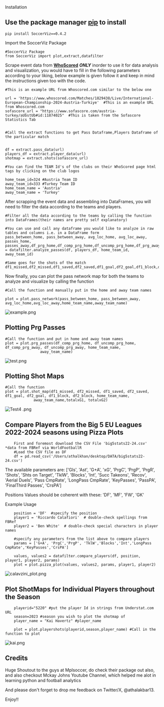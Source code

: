 Installation

## Use the package manager [pip](pypi.org) to install 


    pip install SoccerViz==0.4.2


Import the SoccerViz Package

    #SoccerViz Package
    from SoccerViz import plot,extract,datafilter

Scrape event data from **[WhoScored](whoscored.com)** **_ONLY_** inorder to use it for data analysis and visualization, you would have to fill in the following parameters according to
your liking, below example is given follow it and keep in mind the instructions given too with the code.
    
    
    #This is an example URL from Whoscored.com similar to the below one
    
    url = 'https://www.whoscored.com/Matches/1829438/Live/International-European-Championship-2024-Austria-Turkiye'  #This is an example URL from Whoscored.com
    sofascore_url = "https://www.sofascore.com/austria-turkey/aUbstUb#id:11874025"  #This is taken from the Sofascore Statistics Tab


    #Call the extract functions to get Pass Dataframe,Players Dataframe of the particular match
    
    
    df = extract.pass_data(url)
    players_df = extract.player_data(url)
    shotmap = extract.shots(sofascore_url)
    
    #You can find the TEAM Id's of the clubs on their WhoScored page html tags by clicking on the club logos
    
    home_team_id=324 #Austria Team ID
    away_team_id=333 #Turkey Team ID
    home_team_name = 'Austria'
    away_team_name = 'Turkey'


After scrapping the event data and assembling into DataFrames, you will need to filter the data according to the teams and players.

    #Filter all the data according to the teams by calling the function into DataFrames(their names are pretty self explanatory)

    #You can use and call any dataframe you would like to analyze in raw tables and columns i.e. in a DataFrame form
    pass_between_home, pass_between_away, avg_loc_home, avg_loc_away, passes_home, passes_away,df_prg_home,df_comp_prg_home,df_uncomp_prg_home,df_prg_away,df_comp_prg_away,df_uncomp_prg_away = datafilter.analyze_passes(df, players_df, home_team_id, away_team_id)

    #Same goes for the shots of the match
    df1_missed,df2_missed,df1_saved,df2_saved,df1_goal,df2_goal,df1_block,df2_block,totalxG1,totalxG2=datafilter.analyze_shots(shotmap)


Now finally, you can plot the pass network map for both the teams to analyze and visualize by calling the function

    #Call the function and manually put in the home and away team names
    
    plot = plot.pass_network(pass_between_home, pass_between_away, avg_loc_home,avg_loc_away,home_team_name,away_team_name)
    
![example.png](SoccerViz%2Fexample.png)

## Plotting Prg Passes
    
    #Call the function and put in home and away team names
    plot = plot.prg_passes(df_comp_prg_home, df_uncomp_prg_home, df_comp_prg_away, df_uncomp_prg_away, home_team_name,
                    away_team_name)
![test.png](SoccerViz%2Ftest.png)

## Plotting Shot Maps
    
    #Call the function 
    plot = plot.shot_map(df1_missed, df2_missed, df1_saved, df2_saved, df1_goal, df2_goal, df1_block, df2_block, home_team_name,
                 away_team_name,totalxG1, totalxG2)
    
![Test4 .png](SoccerViz%2FScreenshot%202024-07-04%20at%205.50.22%E2%80%AFPM.png)

## Compare Players from the Big 5 EU Leagues 2022-2024 seasons using Pizza Plots 

        First and foremost download the CSV File 'big5stats22-24.csv' *data from FBRef via WorldFootballR
        #Load the CSV file as DF
        df = pd.read_csv('/Users/athalkhan/desktop/DATA/big5stats22-24.csv')

The available parameters are:
        ['Gls', 'Ast', 'G+A', 'xG', 'PrgC', 'PrgP', 'PrgR', 'Shots', 'Shts on Target', 
        'TklW', 'Blocks', 'Int', 'Succ Takeons', 'Recov', 'Aerial Duels', 'Pass CmpRate', 
        'LongPass CmpRate', 'KeyPasses', 'PassPA', 'FinalThird Passes', 'CrsPA']

Positions Values should be coherent with these:
        'DF', 'MF', 'FW', 'GK' 

Example Usage

        position = 'DF'  #specify the position
        player1 = 'Riccardo Calafiori'  # double-check spellings from FBRef
        player2 = 'Ben White'  # double-check special characters in player names
        
        #specify any parameters from the list above to compare players
        params = ['G+A', 'PrgC','PrgP', 'TklW','Blocks','Int','LongPass CmpRate','KeyPasses','CrsPA']

        values, values2 = datafilter.compare_players(df, position, player1, player2, params)
        plot = plot.pizza_plot(values, values2, params, player1, player2)
![calavzini_plot.png](SoccerViz%2Fcalavzini_plot.png)

## Plot ShotMaps for Individual Players throughout the Season

        playerid="5220" #put the player Id in strings from Understat.com URL
        season=2023 #season you wish to plot the shotmap of
        player_name = "Kai Havertz" #player_name
        
        plot = plot.playershots(playerid,season,player_name) #Call in the function to plot
        
![kai.png](SoccerViz%2Fkai.png)



## Credits

Huge Shoutout to the guys at Mplsoccer, do check their package out also, and also checkout Mckay Johns Youtube Channel, which helped me alot in learning python and football analytics
    
And please don't forget to drop me feedback on Twitter/X, @athalakbar13.

Enjoy!!

    
